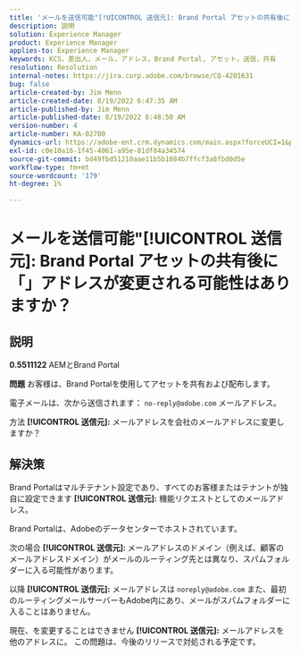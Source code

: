```yaml
---
title: 'メールを送信可能"[!UICONTROL 送信元]: Brand Portal アセットの共有後に「」アドレスが変更される可能性はありますか？'
description: 説明
solution: Experience Manager
product: Experience Manager
applies-to: Experience Manager
keywords: KCS，差出人，メール，アドレス，Brand Portal, アセット，送信，共有
resolution: Resolution
internal-notes: https://jira.corp.adobe.com/browse/CQ-4201631
bug: false
article-created-by: Jim Menn
article-created-date: 8/19/2022 6:47:35 AM
article-published-by: Jim Menn
article-published-date: 8/19/2022 6:48:50 AM
version-number: 4
article-number: KA-02700
dynamics-url: https://adobe-ent.crm.dynamics.com/main.aspx?forceUCI=1&pagetype=entityrecord&etn=knowledgearticle&id=53c07fcc-8a1f-ed11-b83e-0022480866ad
exl-id: c0e10a16-1f45-4061-a95e-81df84a34574
source-git-commit: bd49fbd51210aae11b5b1084b7ffcf3a8fbd0d5e
workflow-type: tm+mt
source-wordcount: '179'
ht-degree: 1%

---
```


# メールを送信可能&quot;[!UICONTROL 送信元]: Brand Portal アセットの共有後に「」アドレスが変更される可能性はありますか？

## 説明


<b>0.5511122</b>
AEMとBrand Portal

<b>問題</b>
お客様は、Brand Portalを使用してアセットを共有および配布します。

電子メールは、次から送信されます： `no-reply@adobe.com` メールアドレス。

方法 <b>[!UICONTROL 送信元]:</b> メールアドレスを会社のメールアドレスに変更しますか？


## 解決策


Brand Portalはマルチテナント設定であり、すべてのお客様またはテナントが独自に設定できます <b>[!UICONTROL 送信元]:</b> 機能リクエストとしてのメールアドレス。

Brand Portalは、Adobeのデータセンターでホストされています。

次の場合 <b>[!UICONTROL 送信元]: </b>メールアドレスのドメイン（例えば、顧客のメールアドレスドメイン）がメールのルーティング先とは異なり、スパムフォルダーに入る可能性があります。

以降 <b>[!UICONTROL 送信元]:</b> メールアドレスは `noreply@adobe.com` また、最初のルーティングメールサーバーもAdobe内にあり、メールがスパムフォルダーに入ることはありません。

現在、を変更することはできません <b>[!UICONTROL 送信元]:</b> メールアドレスを他のアドレスに。 この問題は、今後のリリースで対処される予定です。
